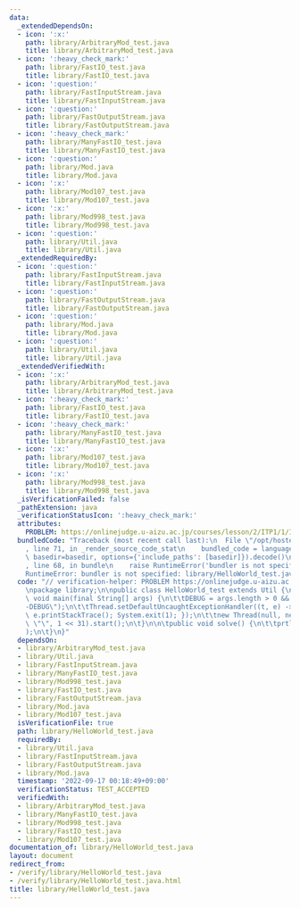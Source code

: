 ```yaml
---
data:
  _extendedDependsOn:
  - icon: ':x:'
    path: library/ArbitraryMod_test.java
    title: library/ArbitraryMod_test.java
  - icon: ':heavy_check_mark:'
    path: library/FastIO_test.java
    title: library/FastIO_test.java
  - icon: ':question:'
    path: library/FastInputStream.java
    title: library/FastInputStream.java
  - icon: ':question:'
    path: library/FastOutputStream.java
    title: library/FastOutputStream.java
  - icon: ':heavy_check_mark:'
    path: library/ManyFastIO_test.java
    title: library/ManyFastIO_test.java
  - icon: ':question:'
    path: library/Mod.java
    title: library/Mod.java
  - icon: ':x:'
    path: library/Mod107_test.java
    title: library/Mod107_test.java
  - icon: ':x:'
    path: library/Mod998_test.java
    title: library/Mod998_test.java
  - icon: ':question:'
    path: library/Util.java
    title: library/Util.java
  _extendedRequiredBy:
  - icon: ':question:'
    path: library/FastInputStream.java
    title: library/FastInputStream.java
  - icon: ':question:'
    path: library/FastOutputStream.java
    title: library/FastOutputStream.java
  - icon: ':question:'
    path: library/Mod.java
    title: library/Mod.java
  - icon: ':question:'
    path: library/Util.java
    title: library/Util.java
  _extendedVerifiedWith:
  - icon: ':x:'
    path: library/ArbitraryMod_test.java
    title: library/ArbitraryMod_test.java
  - icon: ':heavy_check_mark:'
    path: library/FastIO_test.java
    title: library/FastIO_test.java
  - icon: ':heavy_check_mark:'
    path: library/ManyFastIO_test.java
    title: library/ManyFastIO_test.java
  - icon: ':x:'
    path: library/Mod107_test.java
    title: library/Mod107_test.java
  - icon: ':x:'
    path: library/Mod998_test.java
    title: library/Mod998_test.java
  _isVerificationFailed: false
  _pathExtension: java
  _verificationStatusIcon: ':heavy_check_mark:'
  attributes:
    PROBLEM: https://onlinejudge.u-aizu.ac.jp/courses/lesson/2/ITP1/1/ITP1_1_A
  bundledCode: "Traceback (most recent call last):\n  File \"/opt/hostedtoolcache/Python/3.10.6/x64/lib/python3.10/site-packages/onlinejudge_verify/documentation/build.py\"\
    , line 71, in _render_source_code_stat\n    bundled_code = language.bundle(stat.path,\
    \ basedir=basedir, options={'include_paths': [basedir]}).decode()\n  File \"/opt/hostedtoolcache/Python/3.10.6/x64/lib/python3.10/site-packages/onlinejudge_verify/languages/user_defined.py\"\
    , line 68, in bundle\n    raise RuntimeError('bundler is not specified: {}'.format(str(path)))\n\
    RuntimeError: bundler is not specified: library/HelloWorld_test.java\n"
  code: "// verification-helper: PROBLEM https://onlinejudge.u-aizu.ac.jp/courses/lesson/2/ITP1/1/ITP1_1_A\n\
    \npackage library;\n\npublic class HelloWorld_test extends Util {\n\tpublic static\
    \ void main(final String[] args) {\n\t\tDEBUG = args.length > 0 && args[0].equals(\"\
    -DEBUG\");\n\t\tThread.setDefaultUncaughtExceptionHandler((t, e) -> { flush();\
    \ e.printStackTrace(); System.exit(1); });\n\t\tnew Thread(null, new HelloWorld_test(),\
    \ \"\", 1 << 31).start();\n\t}\n\n\tpublic void solve() {\n\t\tprtln(\"Hello World\"\
    );\n\t}\n}"
  dependsOn:
  - library/ArbitraryMod_test.java
  - library/Util.java
  - library/FastInputStream.java
  - library/ManyFastIO_test.java
  - library/Mod998_test.java
  - library/FastIO_test.java
  - library/FastOutputStream.java
  - library/Mod.java
  - library/Mod107_test.java
  isVerificationFile: true
  path: library/HelloWorld_test.java
  requiredBy:
  - library/Util.java
  - library/FastInputStream.java
  - library/FastOutputStream.java
  - library/Mod.java
  timestamp: '2022-09-17 00:18:49+09:00'
  verificationStatus: TEST_ACCEPTED
  verifiedWith:
  - library/ArbitraryMod_test.java
  - library/ManyFastIO_test.java
  - library/Mod998_test.java
  - library/FastIO_test.java
  - library/Mod107_test.java
documentation_of: library/HelloWorld_test.java
layout: document
redirect_from:
- /verify/library/HelloWorld_test.java
- /verify/library/HelloWorld_test.java.html
title: library/HelloWorld_test.java
---
```

